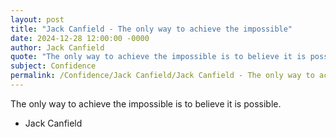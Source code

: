 ```yaml
---
layout: post
title: "Jack Canfield - The only way to achieve the impossible"
date: 2024-12-28 12:00:00 -0000
author: Jack Canfield
quote: "The only way to achieve the impossible is to believe it is possible."
subject: Confidence
permalink: /Confidence/Jack Canfield/Jack Canfield - The only way to achieve the impossible
---
```


The only way to achieve the impossible is to believe it is possible.

- Jack Canfield
